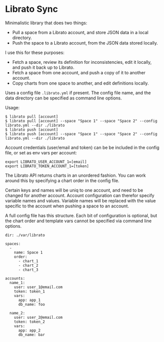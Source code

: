 # Librato Sync

Minimalistic library that does two things:

* Pull a space from a Librato account, and store JSON data in a local
  directory.
* Push the space to a Librato account, from the JSON data stored locally.

I use this for these purposes:

* Fetch a space, review its definition for inconsistencies, edit it locally,
  and push it back up to Librato.
* Fetch a space from one account, and push a copy of it to another account.
* Copy charts from one space to another, and edit definitions locally.

Uses a config file `.librato.yml` if present. The config file name, and the
data directory can be specified as command line options.

Usage:

```
$ librato pull [account]
$ librato pull [account] --space "Space 1" --space "Space 2" --config librato.yml --dir ./librato
$ librato push [account]
$ librato push [account] --space "Space 1" --space "Space 2" --config librato.yml --dir ./librato
```

Account credentials (user/email and token) can be be included in the config
file, or set as env vars per account:

```
export LIBRATO_USER_ACCOUNT_1=[email]
export LIBRATO_TOKEN_ACCOUNT_1=[token]
```

The Librato API returns charts in an unordered fashion. You can work around
this by specifying a chart order in the config file.

Certain keys and names will be uniq to one account, and need to be changed for
another account.  Account configuration can therefor specify variable names and
values. Variable names will be replaced with the value specific to the account
when pushing a space to an account.

A full config file has this structure. Each bit of configuration is optional,
but the chart order and template vars cannot be specified via command line
options.

```
dir: ./var/librato

spaces:
  -
    name: Space 1
    order:
      - chart_1
      - chart_2
      - chart_3

accounts:
  name_1:
    user: user_1@email.com
    token: token_1
    vars:
      app: app_1
      db_name: foo

  name_2:
    user: user_2@email.com
    token: token_2
    vars:
      app: app_2
      db_name: bar
```
